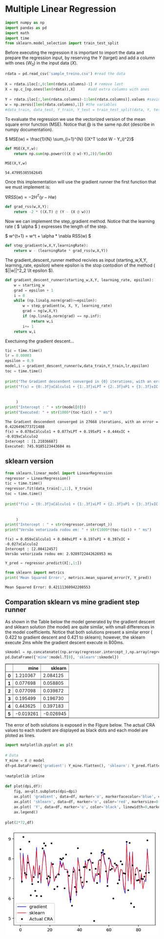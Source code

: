
# Multiple Linear Regression


```python
import numpy as np
import pandas as pd
import math
import time
from sklearn.model_selection import train_test_split
```

Before executing the regression it is important to import the data and prepare the regression input, by reserving the $Y$ (target) and add a column with ones ($W_0$) in the input data ($X$).


```python
rdata = pd.read_csv('sample_treino.csv') #read the data

X = rdata.iloc[:,0:len(rdata.columns)-1] # remove last
X = np.c_[np.ones(len(rdata)),X]      #add extra columns with ones

Y = rdata.iloc[:,len(rdata.columns)-1:len(rdata.columns)].values #saving the Y the cra
w = np.zeros([len(rdata.columns),1]) #the variables
#data_train, data_test, Y_train, Y_test = train_test_split(data, Y, test_size=0.2, random_state=0)
```

To evaluate the regression we use the vectorized version of the mean square error function (MSE). Notice that @ is the same np.dot (describe in numpy documentation).

$ MSE(w) = \frac{1}{N} \sum_{i=1}^{N} {(X^T \cdot W - Y_i)^2}$


```python
def MSE(X,Y,w):
    return np.sum(np.power(((X @ w)-Y),2))/len(X)
```


```python
MSE(X,Y,w)
```




    54.47995385562645



Once this implementation will use the gradient runner the first function that we must implement is: 

$\nabla RSS(w) = -2H^T (y - Hw)$


```python
def grad_rss(w,X,Y):
    return -2 * ((X.T) @ (Y - (X @ w)))
```

Now we can implement the step_gradient method. Notice that the learning rate ( $ \alpha $ ) expresses the length of the step.

$ w^{t+1} = w^t + \alpha * \nabla RSS(w) $


```python
def step_gradient(w,X,Y,learningRate):
    return w - (learningRate * grad_rss(w,X,Y))
```

The gradient_descent_runner method recivies as input (starting_w,X,Y, learning_rate, epsilon) where epsilon is the stop contodion of the method ( $||w||^2_2 \lt epsilon $).


```python
def gradient_descent_runner(starting_w,X,Y, learning_rate, epsilon):
    w = starting_w
    grad = epsilon + 1
    i = 0
    while (np.linalg.norm(grad)>=epsilon):
        w = step_gradient(w, X, Y, learning_rate)
        grad = ng(w,X,Y)
        if (np.linalg.norm(grad) == np.inf):
            return w,i
        i+= 1
    return w,i
```

Exectuinng the gradient descent...


```python
tic = time.time()
lr = 0.00003
epsilon = 0.9
model,i = gradient_descent_runner(w,data_train,Y_train,lr,epsilon)
toc = time.time()

print("The Gradient descendent converged in {0} iterations, with an error = {1}".format(i, MSE(X,Y,model)))
print("f(x) = {0:.3f}xCálculo1 + {1:.3f}xLPT + {2:.3f}xP1 + {3:.3f}xIC + {4:.3f}xCalculo2".format(model[1][0], model[2][0],
                                                                                                  model[3][0], model[4][0],
                                                                                                  model[5][0])
     )
print("Intercept : " + str(model[0]))
print("Executed: " + str(1000*(toc-tic)) + " ms")
```

    The Gradient descendent converged in 27668 iterations, with an error = 0.4226496773721488
    f(x) = 0.078xCálculo1 + 0.077xLPT + 0.195xP1 + 0.444xIC + -0.019xCalculo2
    Intercept : [1.21036687]
    Executed: 745.9185123443604 ms
    

## sklearn version


```python
from sklearn.linear_model import LinearRegression  
regressor = LinearRegression()  
tic = time.time()
regressor.fit(data_train[:,1:], Y_train)
toc = time.time()

print("f(x) = {0:.3f}xCálculo1 + {1:.3f}xLPT + {2:.3f}xP1 + {3:.3f}xIC + {4:.3f}xCalculo2".format(regressor.coef_[0][0], regressor.coef_[0][1],
                                                                                                  regressor.coef_[0][2], regressor.coef_[0][3],
                                                                                                  regressor.coef_[0][4])
     )
print("Intercept : " + str(regressor.intercept_))
print("Versão vetorizada rodou em: " + str(1000*(toc-tic)) + " ms")
```

    f(x) = 0.059xCálculo1 + 0.040xLPT + 0.197xP1 + 0.397xIC + -0.027xCalculo2
    Intercept : [2.08412457]
    Versão vetorizada rodou em: 2.9289722442626953 ms
    


```python
Y_pred = regressor.predict(X[:,1:])
```


```python
from sklearn import metrics 
print('Mean Squared Error:', metrics.mean_squared_error(Y, Y_pred))
```

    Mean Squared Error: 0.42111360942208553
    

## Comparation sklearn vs mine gradient step runner

As shown in the Table below the model generated by the gradient descent and sklearn solution (the model) are quite similar, with small differences in the model coefficients. Notice that both solutions present a similar error ( 0.422 to gradient descent and 0.421 to sklearn); however, the sklearn execute 2ms while the gradient descent execute in 800ms.


```python
skmodel = np.concatenate((np.array(regressor.intercept_),np.array(regressor.coef_[0])), axis=0)
pd.DataFrame({'mine':model.T[0], 'sklearn':skmodel})
```




<div>
<style scoped>
    .dataframe tbody tr th:only-of-type {
        vertical-align: middle;
    }

    .dataframe tbody tr th {
        vertical-align: top;
    }

    .dataframe thead th {
        text-align: right;
    }
</style>
<table border="1" class="dataframe">
  <thead>
    <tr style="text-align: right;">
      <th></th>
      <th>mine</th>
      <th>sklearn</th>
    </tr>
  </thead>
  <tbody>
    <tr>
      <th>0</th>
      <td>1.210367</td>
      <td>2.084125</td>
    </tr>
    <tr>
      <th>1</th>
      <td>0.077698</td>
      <td>0.058805</td>
    </tr>
    <tr>
      <th>2</th>
      <td>0.077098</td>
      <td>0.039872</td>
    </tr>
    <tr>
      <th>3</th>
      <td>0.195499</td>
      <td>0.196730</td>
    </tr>
    <tr>
      <th>4</th>
      <td>0.443625</td>
      <td>0.397183</td>
    </tr>
    <tr>
      <th>5</th>
      <td>-0.019261</td>
      <td>-0.026945</td>
    </tr>
  </tbody>
</table>
</div>



The error of both solutions is exposed in the FIgure below. The actual CRA values to each student are displayed as black dots and each model are ploted as lines. 


```python
import matplotlib.pyplot as plt

# Data
Y_mine = X @ model
df=pd.DataFrame({'gradient': Y_mine.flatten(), 'sklearn': Y_pred.flatten(), 'Y': Y.flatten() })

%matplotlib inline

def plot(dpi,df):
    fig, ax=plt.subplots(dpi=dpi)
    ax.plot( 'gradient', data=df, marker='o', markerfacecolor='blue', color='blue', markersize=0 , linewidth=1)
    ax.plot( 'sklearn', data=df, marker='o', color='red', markersize=0 , linewidth=1)
    ax.plot( 'Y', data=df, marker='o', color='black', linewidth=0,markersize=3, linestyle='dashed', label="Actual CRA")
    ax.legend()
    
plot(2*72,df)
```


![png](output_26_0.png)

